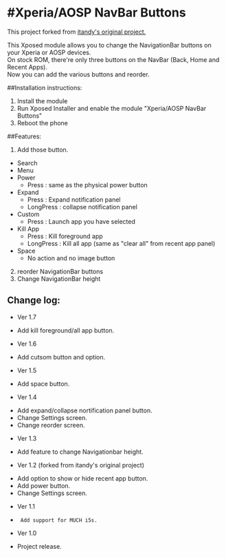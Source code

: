 #Xperia/AOSP NavBar Buttons
===

This project forked from [itandy's original project.](https://github.com/itandy/XperiaAOSPNavBarButtons "itandy/XperiaAOSPNavBarButtons")

This Xposed module allows you to change the NavigationBar buttons on your Xperia or AOSP devices.  
On stock ROM, there're only three buttons on the NavBar (Back, Home and Recent Apps).  
Now you can add the various buttons and reorder.

##Installation instructions:
1. Install the module
2. Run Xposed Installer and enable the module "Xperia/AOSP NavBar Buttons"
3. Reboot the phone

##Features:
1. Add those button.
 - Search
 - Menu
 - Power
     * Press : same as the physical power button
 - Expand
     * Press : Expand notification panel
     * LongPress : collapse notification panel
 - Custom
     * Press : Launch app you have selected
 - Kill App
     * Press : Kill foreground app  
     * LongPress : Kill all app (same as "clear all" from recent app panel)  
 - Space
     * No action and no image button
2. reorder NavigationBar buttons
3. Change NavigationBar height

## Change log:
* Ver 1.7
 - Add kill foreground/all app button.
* Ver 1.6
 - Add cutsom button and option.
* Ver 1.5
 - Add space button.
* Ver 1.4
 - Add expand/collapse nortification panel button.
 - Change Settings screen.
 - Change reorder screen.
* Ver 1.3
 - Add feature to change Navigationbar height.
* Ver 1.2 (forked from itandy's original project)
 - Add option to show or hide recent app button.
 - Add power button.
 - Change Settings screen.
* Ver 1.1
 -  	Add support for MUCH i5s.
* Ver 1.0
 - Project release.

